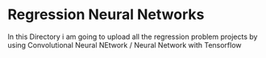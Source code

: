 # Regression Neural Networks

In this Directory i am going to upload all the regression problem projects by using Convolutional Neural NEtwork / Neural Network with Tensorflow 
